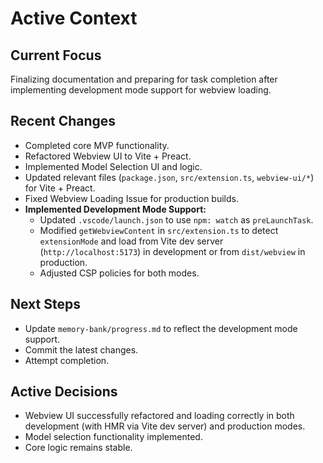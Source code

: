 # Active Context

## Current Focus
Finalizing documentation and preparing for task completion after implementing development mode support for webview loading.

## Recent Changes
- Completed core MVP functionality.
- Refactored Webview UI to Vite + Preact.
- Implemented Model Selection UI and logic.
- Updated relevant files (`package.json`, `src/extension.ts`, `webview-ui/*`) for Vite + Preact.
- Fixed Webview Loading Issue for production builds.
- **Implemented Development Mode Support:**
    - Updated `.vscode/launch.json` to use `npm: watch` as `preLaunchTask`.
    - Modified `getWebviewContent` in `src/extension.ts` to detect `extensionMode` and load from Vite dev server (`http://localhost:5173`) in development or from `dist/webview` in production.
    - Adjusted CSP policies for both modes.

## Next Steps
- Update `memory-bank/progress.md` to reflect the development mode support.
- Commit the latest changes.
- Attempt completion.

## Active Decisions
- Webview UI successfully refactored and loading correctly in both development (with HMR via Vite dev server) and production modes.
- Model selection functionality implemented.
- Core logic remains stable.